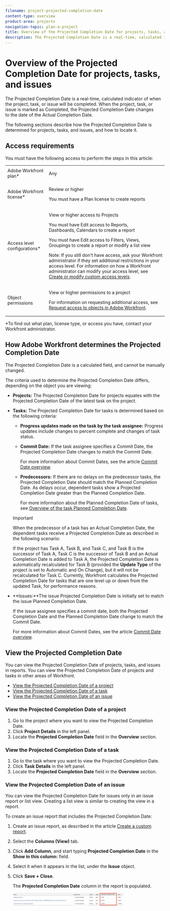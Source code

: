 ```yaml
---
filename: project-projected-completion-date
content-type: overview
product-area: projects
navigation-topic: plan-a-project
title: Overview of the Projected Completion Date for projects, tasks, and issues
description: The Projected Completion Date is a real-time, calculated indicator of when the project, task, or issue will be completed. When the project, task, or issue is marked as Completed, the Projected Completion Date changes to the date of the Actual Completion Date.
---
```


# Overview of the Projected Completion Date for projects, tasks, and issues

The Projected Completion Date is a real-time, calculated indicator of when the project, task, or issue will be completed. When&nbsp;the project, task, or issue is marked as Completed, the Projected Completion Date changes to&nbsp;the date of the&nbsp;Actual Completion Date.

The following sections describe how the Projected Completion Date is determined for projects, tasks, and issues,&nbsp;and how to locate it.

## Access requirements

You must have the following access to perform the steps in this article:

<table cellspacing="0"> 
 <col> 
 <col> 
 <tbody> 
  <tr> 
   <td role="rowheader">Adobe Workfront plan*</td> 
   <td> <p>Any</p> </td> 
  </tr> 
  <tr> 
   <td role="rowheader">Adobe Workfront license*</td> 
   <td> <p>Review or higher</p> <p>You must have a Plan license to create reports</p> </td> 
  </tr> 
  <tr> 
   <td role="rowheader">Access level configurations*</td> 
   <td> <p>View or higher access to&nbsp;Projects</p> <p>You must have Edit access to&nbsp;Reports, Dashboards,&nbsp;Calendars to create a report</p> <p>You must have Edit access to Filters, Views, Groupings to create a report or modify a list view</p> <p>Note: If you still don't have access, ask your Workfront administrator if they set additional restrictions in your access level. For information on how a Workfront administrator can modify your access level, see <a href="../../../administration-and-setup/add-users/configure-and-grant-access/create-modify-access-levels.md" class="MCXref xref">Create or modify custom access levels</a>.</p> </td> 
  </tr> 
  <tr> 
   <td role="rowheader">Object permissions</td> 
   <td> <p>View or higher permissions to a project</p> <p>For information on requesting additional access, see <a href="../../../workfront-basics/grant-and-request-access-to-objects/request-access.md" class="MCXref xref">Request access to objects in Adobe Workfront</a>.</p> </td> 
  </tr> 
 </tbody> 
</table>

&#42;To find out what plan, license type, or access you have, contact your Workfront administrator.

## How Adobe Workfront determines the Projected Completion Date

The Projected Completion Date is a calculated field, and cannot be manually changed.

The criteria used to determine&nbsp;the Projected Completion Date differs, depending on the object you are viewing:

* **Projects:** The Projected Completion Date for projects equates with the Projected Completion Date of the latest task on the project.
* **Tasks:**&nbsp;The Projected Completion Date for tasks is determined based on the following criteria:

   * **Progress updates made on the task by the task assignee:**&nbsp;Progress updates include changes to percent complete and changes of task status.
   * **Commit Date:** If the task assignee specifies a Commit Date, the Projected Completion Date changes to match the Commit Date.

     For more information about Commit Dates, see&nbsp;the article [Commit Date overview](../../../manage-work/projects/updating-work-in-a-project/overview-of-commit-dates.md).
   
   * **Predecessors:** If there are no delays on the predecessor tasks, the Projected Completion Date should match the&nbsp;Planned Completion Date. As delays occur, dependent tasks show a Projected Completion Date greater than the Planned Completion Date.

     For more information about the Planned Completion Date of tasks, see [Overview of the task Planned Completion Date](../../../manage-work/tasks/task-information/task-planned-completion-date.md).

  >[!IMPORTANT]
  >
  >When the predecessor of a task has an Actual Completion Date, the dependent tasks receive a Projected Completion Date as described in the following scenario: 
  >
  >
  >If the project has Task A, Task B, and Task C, and Task B is the successor of Task A, Task C is the successor of Task B and an Actual Completion Date is added to Task A, the Projected Completion Date is automatically recalculated for Task B (provided the **Update Type** of the project is set to Automatic and On Change), but it will not be recalculated for Task C. Currently, Workfront calculates the Projected Completion Date for tasks that are one level up or down from the updated Task, for performance reasons.&nbsp;

* **Issues:**The issue Projected Completion Date is initially set to match the issue Planned Completion Date.

  If the issue&nbsp;assignee specifies a commit date, both the Projected Completion Date and the Planned Completion Date change to match the Commit Date.

  For more information about Commit Dates, see&nbsp;the article [Commit Date overview](../../../manage-work/projects/updating-work-in-a-project/overview-of-commit-dates.md).

## View the Projected Completion Date

You can view the Projected Completion Date of projects, tasks, and issues in reports. You can view the Projected Completion Date of projects and tasks in other areas of Workfront.&nbsp;

* [View the Projected Completion Date of a project](#viewing-the-projected-completion-date-of-a-project) 
* [View the Projected Completion Date of a task](#viewing-the-projected-completion-date-of-a-task) 
* [View the Projected Completion Date of an issue](#viewing-the-projected-completion-date-of-an-issue)

### View the Projected Completion Date of a&nbsp;project

1. Go to the project where you want to view the Projected Completion Date.
1. Click **Project Details** in the left panel. 
1. Locate the **Projected Completion Date** field in the **Overview** section.

### View the Projected Completion Date of a&nbsp;task

1. Go to the task where you want to view the Projected Completion Date.
1. Click **Task Details** in the left panel.
1. Locate the **Projected Completion Date** field in the **Overview** section.

### View the Projected Completion Date of an&nbsp;issue

You can view the Projected Completion Date for issues only in an issue report or list view.&nbsp;Creating a list view is similar to creating the view in a report.

To create an issue report that includes the Projected Completion Date:

1. Create an issue report, as described in the article [Create a custom report](../../../reports-and-dashboards/reports/creating-and-managing-reports/create-custom-report.md).
1. Select the **Columns (View)** tab.
1. Click **Add Column**, and start typing **Projected Completion Date** in the **Show in this column:** field.

1. Select it when it appears in the list, under the **Issue** object.&nbsp;
1. Click **Save + Close**.

   The **Projected Completion Date**&nbsp;column in the report is populated.&nbsp;

   ![issue_projected_completion_date_in_view.png](assets/issue-projected-completion-date-in-view-350x40.png)

